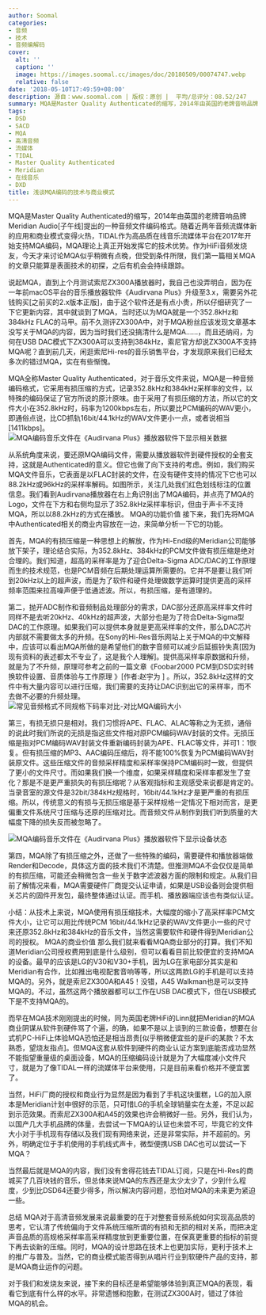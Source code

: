 ```yaml
---
author: Soomal
categories:
- 音频
- 技术
- 音频编解码
cover:
  alt: ''
  caption: ''
  image: https://images.soomal.cc/images/doc/20180509/00074747.webp
  relative: false
date: '2018-05-10T17:49:59+08:00'
description: 源自：www.soomal.com | 版权：原创 |  平均/总评分：08.52/247
summary: MQA是Master Quality Authenticated的缩写，2014年由英国的老牌音响品牌Meridian Audio[子午线]提出的一种音频文件编码格式。随着近两年音频流媒体新的应用和商业模式变得火热，MQA似乎也迎来了成长的新契机……
tags:
- DSD
- SACD
- MQA
- 高清音频
- 流媒体
- TIDAL
- Master Quality Authenticated
- Meridian
- 在线音乐
- DXD
title: 浅谈MQA编码的技术与商业模式
---
```


MQA是Master Quality Authenticated的缩写，2014年由英国的老牌音响品牌Meridian Audio[子午线]提出的一种音频文件编码格式。随着近两年音频流媒体新的应用和商业模式变得火热，TIDAL作为高品质在线音乐流媒体平台在2017年开始支持MQA编码，MQA理论上真正开始发挥它的技术优势。作为HiFi音频发烧友，今天才来讨论MQA似乎稍微有点晚，但受到条件所限，我们第一篇相关MQA的文章只能算是表面技术的初探，之后有机会会持续跟踪。

说起MQA，直到上个月测试索尼ZX300A播放器时，我自己也没弄明白，因为在一年前macOS平台的音乐播放器软件《Audirvana Plus》升级至3.x，需要另外花钱购买[之前买的2.x版本正版]，由于这个软件还是有点小贵，所以仔细研究了一下它更新内容，其中就谈到了MQA，当时还以为MQA就是一个352.8kHz和384kHz FLAC的马甲。前不久测评ZX300A中，对于MQA粉丝应该发现文章基本没写关于MQA的内容，因为当时我们还没搞清什么是MQA……，而且还纳闷，为何在USB DAC模式下ZX300A可以支持到384kHz，索尼官方却说ZX300A不支持MQA呢？直到前几天，闲逛索尼Hi-res的音乐销售平台，才发现原来我们已经太多次的错过MQA，实在有些惭愧。

MQA全称Master Quality Authenticated，对于音乐文件来说，MQA是一种音频编码格式，它采用有损压缩的方式，记录352.8kHz和384kHz采样率的文件，以特殊的编码保证了官方所说的原汁原味。由于采用了有损压缩的方法，所以它的文件大小在352.8kHz时，码率为1200kbps左右，所以要比PCM编码的WAV更小，即通俗点说，比CD抓轨16bit/44.1kHz的WAV文件更小一点，或者说相当[1411kbps]。
![MQA编码音乐文件在《Audirvana Plus》播放器软件下显示相关数据](https://images.soomal.cc/images/doc/20180509/00074746.webp)




从系统角度来说，要还原MQA编码文件，需要从播放器软件到硬件授权的全套支持，这就是Authenticated的意义。但它也做了向下支持的考虑。例如，我们购买MQA文件音乐，它表面是以FLAC封装的文件，在没有硬件支持的情况下它也可以88.2kHz或96kHz的采样率解码。如图所示，关注几处我们红色划线标注的位置信息。我们看到Audirvana播放器在右上角识别出了MQA编码，并点亮了MQA的Logo，文件在下方和右侧均显示了352.8kHz采样率标识，但由于声卡不支持MQA，所以以88.2kHz的方式在播放。
MQA的功能价值
接下来，我们先将MQA中Authenticated相关的商业内容放在一边，来简单分析一下它的功能。

首先，MQA的有损压缩是一种思想上的解放，作为Hi-End级的Meridian公司能够放下架子，理论结合实际，为352.8kHz、384kHz的PCM文件做有损压缩是绝对合理的。我们知道，超高的采样率是为了迎合Delta-Sigma ADC/DAC的工作原理而生的技术规范，也是PCM音频在后期处理运算所需要的。它并不是要让我们听到20kHz以上的超声波，而是为了软件和硬件处理做数学运算时提供更高的采样频率范围来拉高噪声便于低通滤波。所以，有损压缩，是有道理的。

第二，抛开ADC制作和音频制品处理部分的需求，DAC部分还原高采样率文件时同样不是去听20kHz、40kHz的超声波，大部分也是为了符合Delta-Sigma型DAC的工作原理。如果我们可以提供本身就是更高采样率的文件，那么DAC芯片内部就不需要做太多的升频。在Sony的Hi-Res音乐网站上关于MQA的中文解释中，应该可以看出MQA所做的是希望他们的数字音频可以减少后延振铃失真[因为现有资料的表述都太不专业了，这是我个人理解]。提供高采样率原数据和升频，就是为了不升频，原理可参考之前的一篇文章《Foobar2000 PCM到DSD实时转换软件设置、音质体验与工作原理 》[作者:赵宇为 ]
。所以，352.8kHz这样的文件中有大量内容可以进行压缩，我们需要的支持让DAC识别出它的采样率，而不去做不必要的升频处理。
![常见音频格式不同规格下码率对比-对比MQA编码大小](https://images.soomal.cc/images/doc/20180509/00074745.webp)




第三，有损无损只是相对。我们习惯将APE、FLAC、ALAC等称之为无损，通俗的说此时我们所说的无损是指这些文件相对原PCM编码WAV封装的文件。无损压缩是指对PCM编码WAV封装文件重新编码封装为APE、FLAC等文件，并可1：1恢复。但有损压缩的MP3、AAC编码压缩后，将不能100%恢复为PCM编码WAV封装原文件。这些压缩文件的音频采样精度和采样率保持PCM编码时一致，但提供了更小的文件尺寸。而如果我们换一个维度，如果采样精度和采样率都发生了变化？那是不是更严重损失的有损压缩呢？从客观指标和主观感受来说都是肯定的。当录音室的源文件是32bit/384kHz规格时，16bit/44.1kHz才是更严重的有损压缩。所以，传统意义的有损与无损压缩是基于采样规格一定情况下相对而言，是更偏重文件系统尺寸压缩与还原的压缩对比。而音频文件从制作到我们听到质量的大幅度下降的损失反而被忽略了。

![MQA编码音乐文件在《Audirvana Plus》播放器软件下显示设备状态](https://images.soomal.cc/images/doc/20180509/00074748.webp)




第四，MQA除了有损压缩之外，还做了一些特殊的编码，需要硬件和播放器端做Render和Decode，具体这方面的技术我们不清楚。但推测MQA不会仅仅是简单的有损压缩，可能还会稍微包含一些关于数字滤波器方面的限制和规定。从我们目前了解情况来看，MQA需要硬件厂商提交认证申请，如果是USB设备则会提供相关芯片的固件开发包，最终整体通过认证。而手机、播放器端应该也有类似认证。

小结：从技术上来说，MQA使用有损压缩技术，大幅度的缩小了高采样率PCM文件大小，让它可以用比传统PCM 16bit/44.1kHz记录的WAV文件更小一些的尺寸来还原352.8kHz和384kHz的音乐文件，当然这需要软件和硬件得到Meridian公司的授权。
MQA的商业价值
那么我们就来看看MQA商业部分的打算。我们不知道Meridian公司授权费用到底是什么级别，但可以看看目前比较便宜的支持MQA的设备。最早的应该是LG的V30和V30+手机，因为LG在家电部分其实是和Meridian有合作，比如推出电视配套音响等等，所以这两款LG的手机是可以支持MQA的。另外，就是索尼ZX300A和A45！没错，A45 Walkman也是可以支持MQA的。不过，虽然这两个播放器都可以工作在USB DAC模式下，但在USB模式下是不支持MQA的。

而早在MQA技术刚刚提出的时候，同为英国老牌HiFi的Linn就把Meridian的MQA商业阴谋从软件到硬件骂了个遍，的确，如果不是以上谈到的三款设备，想要在台式机PC-HiFi上体验MQA恐怕还是相当昂贵[似乎稍微便宜些的是iFi的某款？不太熟悉，望烧友指点]。但MQA这套从软件到硬件的商业认证方案到底能否成功显然不能指望重量级的桌面设备，MQA的压缩编码设计就是为了大幅度减小文件尺寸，就是为了像TIDAL一样的流媒体平台来使用，只是目前来看价格并不便宜罢了。

当然，HiFi厂商的授权和商业行为显然是因为看到了手机这块蛋糕，LG的加入原本是Meridian计划中很好的示范，只可惜LG的手机全球销量实在太差，不足以起到示范效果。而索尼ZX300A和A45的效果也许会稍微好一些。另外，我们认为，以国产几大手机品牌的体量，去尝试一下MQA的认证也未尝不可，毕竟它的文件大小对于手机现有存储以及我们现有网络来说，还是非常实际，并不超前的。另外，明确定位于手机使用的手机线式声卡，微型便携USB DAC也可以尝试一下MQA？

当然最后就是MQA的内容，我们没有舍得花钱去TIDAL订阅，只是在Hi-Res的商城买了几百块钱的音乐，但总体来说MQA的东西还是太少太少了，少到什么程度，少到比DSD64还要少得多，所以解决内容问题，恐怕对MQA的未来更为紧迫一些。

总结
MQA对于高清音频发展来说最重要的在于对整套音频系统如何实现高品质的思考，它认清了传统偏向于文件系统压缩所谓的有损和无损的相对关系，而把决定声音品质的高规格采样率高采样精度放到更重要位置，在保真更重要的指标的前提下再去谈新的压缩。同时，MQA的设计思路在技术上也更加实际，更利于技术上的推广与普及。当然，它的商业模式能否得到从唱片行业到软硬件产品的支持，那是MQA商业运作的问题。

对于我们和发烧友来说，接下来的目标还是希望能够体验到真正MQA的表现，看看它到底有什么样的水平。非常遗憾和抱歉，在测试ZX300A时，错过了体验MQA的机会。